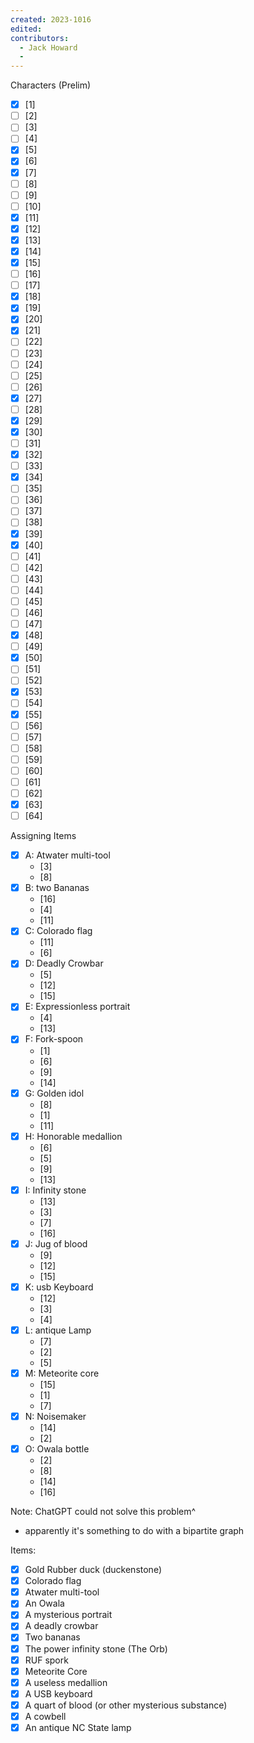 ```yaml
---
created: 2023-1016
edited:
contributors:
  - Jack Howard
  - 
---
```


Characters (Prelim)
- [x] [1]
- [ ] [2]
- [ ] [3]
- [ ] [4]
- [x] [5]
- [x] [6]
- [x] [7]
- [ ] [8]
- [ ] [9]
- [ ] [10]
- [x] [11]
- [x] [12]
- [x] [13]
- [x] [14]
- [x] [15]
- [ ] [16]
- [ ] [17]
- [x] [18]
- [x] [19]
- [x] [20]
- [x] [21]
- [ ] [22]
- [ ] [23]
- [ ] [24]
- [ ] [25]
- [ ] [26]
- [x] [27]
- [ ] [28]
- [x] [29]
- [x] [30]
- [ ] [31]
- [x] [32]
- [ ] [33]
- [x] [34]
- [ ] [35]
- [ ] [36]
- [ ] [37]
- [ ] [38]
- [x] [39]
- [x] [40]
- [ ] [41]
- [ ] [42]
- [ ] [43]
- [ ] [44]
- [ ] [45]
- [ ] [46]
- [ ] [47]
- [x] [48]
- [ ] [49]
- [x] [50]
- [ ] [51]
- [ ] [52]
- [x] [53]
- [ ] [54]
- [x] [55]
- [ ] [56]
- [ ] [57]
- [ ] [58]
- [ ] [59]
- [ ] [60]
- [ ] [61]
- [ ] [62]
- [x] [63]
- [ ] [64]

Assigning Items
- [x] A: Atwater multi-tool
  - [3] 
  - [8]
- [x] B: two Bananas
  - [16] 
  - [4]
  - [11]
- [x] C: Colorado flag
  - [11] 
  - [6]
- [x] D: Deadly Crowbar
  - [5] 
  - [12]
  - [15]
- [x] E: Expressionless portrait
  - [4] 
  - [13]
- [x] F: Fork-spoon
  - [1]
  - [6]
  - [9]
  - [14]
- [x] G: Golden idol
  - [8]
  - [1]
  - [11]
- [x] H: Honorable medallion
  - [6] 
  - [5]
  - [9]
  - [13]
- [x] I: Infinity stone
  - [13]
  - [3] 
  - [7]
  - [16]
- [x] J: Jug of blood
  - [9] 
  - [12]
  - [15]
- [x] K: usb Keyboard
  - [12]
  - [3] 
  - [4]
- [x] L: antique Lamp
  - [7]
  - [2] 
  - [5]
- [x] M: Meteorite core
  - [15]
  - [1] 
  - [7]
- [x] N: Noisemaker
  - [14]
  - [2] 
- [x] O: Owala bottle
  - [2] 
  - [8]
  - [14]
  - [16]

Note: ChatGPT could not solve this problem^
- apparently it's something to do with a bipartite graph

Items:
- [x] Gold Rubber duck (duckenstone)
- [x] Colorado flag
- [x] Atwater multi-tool
- [x] An Owala
- [x] A mysterious portrait
- [x] A deadly crowbar
- [x] Two bananas
- [x] The power infinity stone (The Orb)
- [x] RUF spork
- [x] Meteorite Core
- [x] A useless medallion
- [x] A USB keyboard
- [x] A quart of blood (or other mysterious substance)
- [x] A cowbell
- [x] An antique NC State lamp